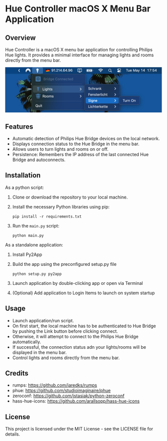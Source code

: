 Hue Controller macOS X Menu Bar Application
=================================

Overview
--------
Hue Controller is a macOS X menu bar application for controlling Philips Hue lights. It provides a minimal interface for managing lights and rooms directly from the menu bar.

![Alt text](/screenshots/example_usage.png?raw=true)

Features
--------
- Automatic detection of Philips Hue Bridge devices on the local network.
- Displays connection status to the Hue Bridge in the menu bar.
- Allows users to turn lights and rooms on or off.
- Persistence: Remembers the IP address of the last connected Hue Bridge and autoconnects.

Installation
------------
As a python script:
1. Clone or download the repository to your local machine.
2. Install the necessary Python libraries using pip:

    ```
    pip install -r requirements.txt
    ```

3. Run the `main.py` script:

    ```
    python main.py
    ```

As a standalone application:
1. Install Py2App
2. Build the app using the preconfigured setup.py file

    ```
    python setup.py py2app
    ```
3. Launch application by double-clicking app or open via Terminal
4. (Optional) Add application to Login Items to launch on system startup

Usage
-----
- Launch application/run script.
- On first start, the local machine has to be authenticated to Hue Bridge by pushing the Link button before clicking connect.
- Otherwise, it will attempt to connect to the Philips Hue Bridge automatically.
- If successful, the connection status adn your lights/rooms will be displayed in the menu bar.
- Control lights and rooms directly from the menu bar.

Credits
-------
- rumps: https://github.com/jaredks/rumps
- phue: https://github.com/studioimaginaire/phue
- zeroconf: https://github.com/jstasiak/python-zeroconf
- hass-hue-icons: https://github.com/arallsopp/hass-hue-icons

License
-------
This project is licensed under the MIT License - see the LICENSE file for details.


